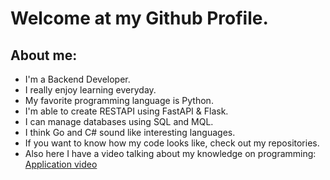 # Welcome at my Github Profile.

## About me:
<ul>
  <li>I'm a Backend Developer.</li>
  <li>I really enjoy learning everyday.</li>
  <li>My favorite programming language is Python.</li>
  <li>I'm able to create RESTAPI using FastAPI & Flask.</li>
  <li>I can manage databases using SQL and MQL.</li>
  <li>I think Go and C# sound like interesting languages.</li>
  <li>If you want to know how my code looks like, check out my repositories.</li>
  <li>Also here I have a video talking about my knowledge on programming: <a href="https://youtu.be/8PCy4GnI7xU">Application video</a></li>
</ul>
